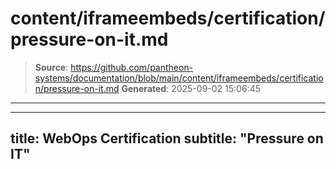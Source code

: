 # content/iframeembeds/certification/pressure-on-it.md

> **Source**: https://github.com/pantheon-systems/documentation/blob/main/content/iframeembeds/certification/pressure-on-it.md
> **Generated**: 2025-09-02 15:06:45

---

---
title: WebOps Certification
subtitle: "Pressure on IT"
---

<Partial file="certification-guide/pressure-on-it.md" />
